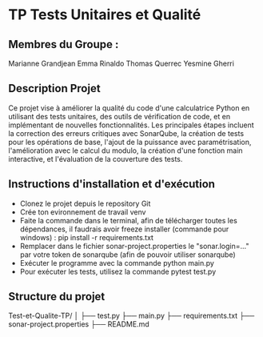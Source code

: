 # TP Tests Unitaires et Qualité

## Membres du Groupe :

Marianne Grandjean
Emma Rinaldo
Thomas Querrec
Yesmine Gherri

## Description Projet

Ce projet vise à améliorer la qualité du code d'une calculatrice Python en utilisant des tests unitaires, des outils de vérification de code, et en implémentant de nouvelles fonctionnalités. Les principales étapes incluent la correction des erreurs critiques avec SonarQube, la création de tests pour les opérations de base, l'ajout de la puissance avec paramétrisation, l'amélioration avec le calcul du modulo, la création d'une fonction main interactive, et l'évaluation de la couverture des tests.

## Instructions d'installation et d'exécution

- Clonez le projet depuis le repository Git
- Crée ton evironnement de travail venv
- Faite la commande dans le terminal, afin de télécharger toutes les dépendances, il faudrais avoir freeze installer (commande pour windows) : pip install -r requirements.txt
- Remplacer dans le fichier sonar-project.properties le "sonar.login=..." par votre token de sonarqube (afin de pouvoir utiliser sonarqube)
- Exécuter le programme avec la commande python main.py
- Pour exécuter les tests, utilisez la commande pytest test.py


## Structure du projet

Test-et-Qualite-TP/
│
├── test.py
├── main.py
├── requirements.txt
├── sonar-project.properties
├── README.md




